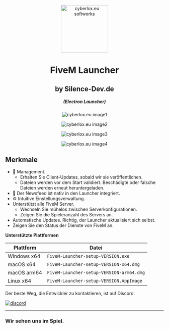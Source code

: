 <p align="center"><img src="https://silence-dev.de/img/logo_silence_dev.png" width="150px" height="150px" alt="cyberlox.eu softworks"></p>

<h1 align="center">FiveM Launcher</h1>
<h2 align="center">by Silence-Dev.de</h2>

<em><h5 align="center">(Electron Launcher)</h5></em>

<p align="center"><img src="https://i.ibb.co/VjkhW7d/main-image.jpg" alt="cyberlox.eu image1"></p>
<p align="center"><img src="https://i.ibb.co/sj5jzk6/fivem-settings-image.jpg" alt="cyberlox.eu image2"></p>
<p align="center"><img src="https://i.ibb.co/0y9hwdy/launcher-settings-image.jpg" alt="cyberlox.eu image3"></p>
<p align="center"><img src="https://i.ibb.co/qycnXZ6/launcher-update-image.jpg" alt="cyberlox.eu image4"></p>

## Merkmale

* 📂 Management.
  * Erhalten Sie Client-Updates, sobald wir sie veröffentlichen.
  * Dateien werden vor dem Start validiert. Beschädigte oder falsche Dateien werden erneut heruntergeladen.
* 📰 Der Newsfeed ist nativ in den Launcher integriert.
* ⚙️ Intuitive Einstellungsverwaltung.
* Unterstützt alle FiveM Server.
  * Wechseln Sie mühelos zwischen Serverkonfigurationen.
  * Zeigen Sie die Spieleranzahl des Servers an.
* Automatische Updates. Richtig, der Launcher aktualisiert sich selbst.
*  Zeigen Sie den Status der Dienste von FiveM an.

**Unterstützte Plattformen**

| Plattform | Datei |
| -------- | ---- |
| Windows x64 | `FiveM-Launcher-setup-VERSION.exe` |
| macOS x64 | `FiveM-Launcher-setup-VERSION-x64.dmg` |
| macOS arm64 | `FiveM-Launcher-setup-VERSION-arm64.dmg` |
| Linux x64 | `FiveM-Launcher-setup-VERSION.AppImage` |


Der beste Weg, die Entwickler zu kontaktieren, ist auf Discord.

[![discord](https://discordapp.com/api/guilds/895410720571797605/embed.png?style=banner3)][discord]

---

### Wir sehen uns im Spiel.

[discord]: https://discord.gg/KBTKwWH3NG 'Discord'
[website]: https://cyberlox.eu/fivem_launcher 'Website'
